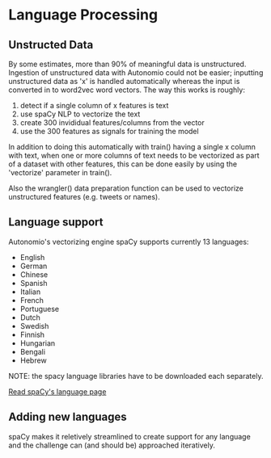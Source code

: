 # Language Processing

## Unstructed Data

By some estimates, more than 90% of meaningful data is unstructured. Ingestion of unstructured data with Autonomio could not be easier; inputting unstructured data as 'x' is handled automatically whereas the input is converted in to word2vec word vectors. The way this works is roughly:

1) detect if a single column of x features is text
2) use spaCy NLP to vectorize the text 
3) create 300 invididual features/columns from the vector
4) use the 300 features as signals for training the model 

In addition to doing this automatically with train() having a single x column with text, when one or more columns of text needs to be vectorized as part of a dataset with other features, this can be done easily by using the 'vectorize' parameter in train().

Also the wrangler() data preparation function can be used to vectorize unstructured features (e.g. tweets or names).

## Language support

Autonomio's vectorizing engine spaCy supports currently 13 languages: 

- English
- German
- Chinese
- Spanish
- Italian
- French
- Portuguese
- Dutch
- Swedish
- Finnish
- Hungarian
- Bengali
- Hebrew

NOTE: the spacy language libraries have to be downloaded each separately.

[Read spaCy's language page](https://spacy.io/docs/api/language-models)

## Adding new languages 

spaCy makes it reletively streamlined to create support for any language and the challenge can (and should be) approached iteratively. 